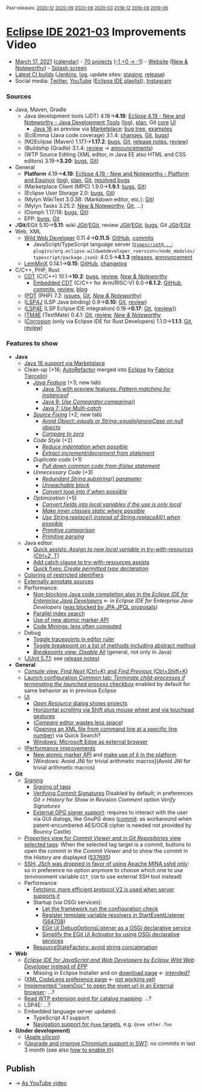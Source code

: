 <sup>Past releases:
[2020-12](https://github.com/howlger/Eclipse-IDE-improvements-videos/tree/2020-12)
[2020-09](https://github.com/howlger/Eclipse-IDE-improvements-videos/tree/2020-09)
[2020-06](https://github.com/howlger/Eclipse-IDE-improvements-videos/tree/2020-06)
[2020-03](https://github.com/howlger/Eclipse-IDE-improvements-videos/tree/2020-03)
[2019-12](https://github.com/howlger/Eclipse-IDE-improvements-videos/tree/2019-12)
[2019-09](https://github.com/howlger/Eclipse-IDE-improvements-videos/tree/2019-09)
[2019-06](https://github.com/howlger/Eclipse-IDE-improvements-videos/tree/2019-06)
</sup>

# [Eclipse IDE 2021-03](https://wiki.eclipse.org/Category:SimRel-2021-03) Improvements Video
* [March 17, 2021](https://www.google.com/calendar/event?eid=NnNtbjdzMXJiZXRjN2lnYnNyZHV1azgwOTAgZ2NoczdubTRudnBtODM3NDY5ZGRqOXRqbGtAZw&ctz=Europe/Berlin) ([calendar](https://calendar.google.com/calendar/embed?src=gchs7nm4nvpm837469ddj9tjlk@group.calendar.google.com&ctz=Europe/Berlin)) - [70 projects](https://projects.eclipse.org/releases/2021-03) ([-1 +0 → -1](projects_diff.txt)) - [Website](https://eclipse.org/eclipseide/2021-03) ([New & Noteworthy](https://eclipse.org/eclipseide/2021-03/noteworthy)) - [Splash screen](https://bugs.eclipse.org/bugs/show_bug.cgi?id=553853)
* [Latest CI builds](https://download.eclipse.org/technology/epp/staging/) ([Jenkins](https://ci.eclipse.org/packaging/job/simrel.epp-tycho-build), [log](https://git.eclipse.org/c/simrel/org.eclipse.simrel.build.git/log/), update sites: [staging](https://download.eclipse.org/staging/2021-03), [release](http://download.eclipse.org/releases/2021-03))
* Social media: [Twitter](http://twitter.com/EclipseJavaIDE), [YouTube](https://www.youtube.com/user/EclipseFdn) ([Eclipse IDE playlist](https://www.youtube.com/playlist?list=PLy7t4z5SYNaSNjL60ofpwVhfA7mOF3Pgk)), [Instagram](https://www.instagram.com/eclipsejavaide)


### Sources

* Java, Maven, Gradle
    * Java development tools (JDT) 4.18→**4.19**: [Eclipse 4.19 - New and Noteworthy - Java Development Tools](https://www.eclipse.org/eclipse/news/4.19/jdt.php) ([log](https://git.eclipse.org/c/www.eclipse.org/eclipse/news.git/log/)), [plan](https://www.eclipse.org/projects/project-plan.php?planurl=http://www.eclipse.org/eclipse/development/plans/eclipse_project_plan_4_19.xml#themes_and_priorities), Git [core](https://git.eclipse.org/c/jdt/eclipse.jdt.core.git/log/) [UI](https://git.eclipse.org/c/jdt/eclipse.jdt.ui.git/log/)
        * [Java 16](https://jdk.java.net/16/) as preview via [Marketplace](https://marketplace.eclipse.org/content/java-16-support-eclipse-2021-03-419): [bug tree](https://bugs.eclipse.org/bugs/showdependencytree.cgi?id=565620&hide_resolved=0), [examples](https://wiki.eclipse.org/Java16/Examples)
    * (EclEmma (Java code coverage) 3.1.4: [changes](https://www.eclemma.org/changes.html), [Git](https://github.com/eclipse/eclemma/commits/master), [bugs](https://bugs.eclipse.org/bugs/buglist.cgi?product=Eclemma&query_format=advanced&order=changeddate%20DESC))
    * (M2Eclipse (Maven) 1.17.1→**1.17.2**: [bugs](https://bugs.eclipse.org/bugs/buglist.cgi?product=m2e&query_format=advanced&order=changeddate%20DESC&target_milestone=1.17.2), [Git](https://git.eclipse.org/c/m2e/m2e-core.git/log/), [release notes](https://github.com/eclipse-m2e/m2e-core/blob/master/RELEASE_NOTES.md#1172), [review](https://projects.eclipse.org/projects/technology.m2e/reviews/1.16.2-release-review))
    * (Buildship (Gradle) 3.1.4: [review](https://projects.eclipse.org/projects/tools.buildship/releases/3.1.4) → [announcements](https://discuss.gradle.org/tag/buildship-release))
    * (WTP Source Editing (XML editor, in Java EE also HTML and CSS editors) 3.19→**3.20**: [bugs](https://bugs.eclipse.org/bugs/buglist.cgi?product=WTP%20Source%20Editing&query_format=advanced&order=changeddate%20DESC), [Git](https://git.eclipse.org/c/sourceediting/webtools.sourceediting.git/log/))
* General
    * **Platform** 4.19→**4.19**: [Eclipse 4.19 - New and Noteworthy - Platform and Equinox](https://www.eclipse.org/eclipse/news/4.19/platform.php) ([log](https://git.eclipse.org/c/www.eclipse.org/eclipse/news.git/log/)), [plan](https://www.eclipse.org/projects/project-plan.php?planurl=http://www.eclipse.org/eclipse/development/plans/eclipse_project_plan_4_18.xml#themes_and_priorities), [Git](https://git.eclipse.org/c/platform/eclipse.platform.ui.git/log/), [resolved bugs](https://bugs.eclipse.org/bugs/buglist.cgi?bug_status=RESOLVED&resolution=---&resolution=FIXED&product=JDT&query_format=advanced&order=changeddate%20DESC)
    * (Marketplace Client (MPC) 1.9.0→**1.9.1**: [bugs](https://bugs.eclipse.org/bugs/buglist.cgi?product=MPC&query_format=advanced&order=changeddate%20DESC), [Git](https://git.eclipse.org/c/mpc/org.eclipse.epp.mpc.git/log/))
    * (Eclipse User Storage 2.0: [bugs](https://bugs.eclipse.org/bugs/buglist.cgi?product=USSSDK&query_format=advanced&order=changeddate%20DESC), [Git](https://git.eclipse.org/c/usssdk/org.eclipse.usssdk.git/log/))
    * (Mylyn WikiText 3.0.38: (Markdown editor, etc.): [Git](https://git.eclipse.org/c/mylyn/org.eclipse.mylyn.docs.git/log/))
    * (Mylyn Tasks 3.25.2: [New & Noteworthy](https://www.eclipse.org/mylyn/new/), [Git](https://git.eclipse.org/c/mylyn/org.eclipse.mylyn.tasks.git/log/), ...)
    * (Oomph 1.17/18: [bugs](https://bugs.eclipse.org/bugs/buglist.cgi?product=Oomph&query_format=advanced&order=changeddate%20DESC), [Git](https://git.eclipse.org/c/oomph/org.eclipse.oomph.git/log/))
    * EPP: [bugs](https://bugs.eclipse.org/bugs/buglist.cgi?product=EPP&query_format=advanced&order=changeddate%20DESC), [Git](https://git.eclipse.org/c/epp/org.eclipse.epp.packages.git/log/)
* J**Git**/EGit 5.10→**5.11**: wiki [JGit](https://wiki.eclipse.org/JGit/New_and_Noteworthy/5.11)/[EGit](https://wiki.eclipse.org/EGit/New_and_Noteworthy/5.11), review [JGit](https://projects.eclipse.org/projects/technology.jgit/reviews/5.11.0-release-review)/[EGit](https://projects.eclipse.org/projects/technology.egit/reviews/5.11.0-release-review), [bugs](https://bugs.eclipse.org/bugs/buglist.cgi?product=EGit&product=JGit&query_format=advanced&order=changeddate%20DESC), Git [JGit](https://git.eclipse.org/c/jgit/jgit.git/log/)/[EGit](https://git.eclipse.org/c/egit/egit.git/log/)
* Web, XML
    * [Wild Web Developer](https://projects.eclipse.org/projects/tools.wildwebdeveloper) 0.11.4→**0.11.5**: [GitHub](https://github.com/eclipse/wildwebdeveloper), [commits](https://github.com/eclipse/wildwebdeveloper/compare/0.11.4...0.11.5)
        * JavaScript/TypeScript language server ([`typescript@...`](https://github.com/eclipse/wildwebdeveloper/blob/master/org.eclipse.wildwebdeveloper/pom.xml); `plugins/org.eclipse.wildwebdeveloper_<version>/node_modules/typescript/package.json`): 4.0.5→**4.1.3** [releases](https://github.com/microsoft/TypeScript/releases), [announcement](https://devblogs.microsoft.com/typescript/announcing-typescript-4-1/)
    * [LemMinX](https://projects.eclipse.org/projects/technology.lemminx) 0.14.1→**0.15**: [GitHub](https://github.com/eclipse/lemminx), [changelog](https://github.com/eclipse/lemminx/blob/master/CHANGELOG.md#change-log)
* C/C++, PHP, Rust
    * [CDT](https://projects.eclipse.org/projects/tools.cdt) (C/C++) 10.1→**10.2**: [bugs](https://bugs.eclipse.org/bugs/buglist.cgi?product=CDT&query_format=advanced&order=changeddate%20DESC), [review](https://projects.eclipse.org/projects/tools.cdt/reviews/10.2.0-release-review), [_New & Noteworthy_](https://wiki.eclipse.org/CDT/User/NewIn102)
        * [Embedded CDT](https://projects.eclipse.org/projects/iot.embed-cdt) (C/C++ for Arm/RISC-V) 6.0→**6.1.2**: [GitHub](https://github.com/eclipse-embed-cdt/eclipse-plugins), [commits](https://github.com/eclipse-embed-cdt/eclipse-plugins/compare/v6.0.0...v6.1.2-202102181132), [review](https://projects.eclipse.org/projects/iot.embed-cdt/reviews/6.1.2-release-review), [blog](https://gnu-mcu-eclipse.github.io/blog/)
    * ([PDT](https://projects.eclipse.org/projects/tools.pdt) (PHP) 7.2: [issues](https://github.com/eclipse/pdt/issues?q=is%3Aissue+sort%3Aupdated-asc), [Git](https://github.com/eclipse/pdt/commits/master), [_New & Noteworthy_](https://wiki.eclipse.org/PDT/NewIn72))
    * ([LSP4J](https://projects.eclipse.org/projects/technology.lsp4j) (LSP Java binding) 0.9→**0.10**: [Git](https://github.com/eclipse/lsp4j/commits/master), [review](https://projects.eclipse.org/projects/technology.lsp4j))
    * ([LSP4E](https://projects.eclipse.org/projects/technology.lsp4e) (LSP Eclipse IDE integration) 0.16→**0.17**: [Git](https://git.eclipse.org/c/lsp4e/lsp4e.git/log/), ([review](https://projects.eclipse.org/projects/technology.lsp4e/reviews/0.15.0-release-review)))
    * ([TM4E](https://projects.eclipse.org/projects/technology.tm4e) (TextMate) 0.4.1: [Git](https://github.com/eclipse/tm4e/commits/master), [review](https://projects.eclipse.org/projects/technology.tm4e/reviews/0.4.1-release-review), [_New & Noteworthy_](https://github.com/eclipse/tm4e/blob/master/RELEASE_NOTES.md#041)
    * ([Corrosion](https://github.com/eclipse/corrosion) (only via Eclipse IDE for Rust Developers) 1.1.0→**1.1.1**: [Git](https://github.com/eclipse/corrosion/commits/master), [review](https://projects.eclipse.org/projects/tools.corrosion/reviews/1.1.1-release-review))


### Features to show

* **Java**
    * [Java 16 support via Marketplace](https://marketplace.eclipse.org/content/java-16-support-eclipse-2021-03-419)
    * Clean-up (+16; [AutoRefactor](https://github.com/JnRouvignac/AutoRefactor) merged into [Eclipse](https://bugs.eclipse.org/bugs/buglist.cgi?classification=Eclipse%20Project&product=JDT&query_format=advanced&short_desc=AutoRefactor&short_desc_type=allwordssubstr) by [Fabrice Tiercelin](https://projects.eclipse.org/projects/eclipse.jdt/elections/election-fabrice-tiercelin-committer-eclipse-java-development-tools-jdt))
        * [_Java Feature_](https://www.eclipse.org/eclipse/news/4.19/jdt.php#java-feature) (+3; new tab)
            * [Java 15 with preview features: _Pattern matching for instanceof_](https://www.eclipse.org/eclipse/news/4.19/jdt.php#pattern-matching)
            * [Java 8: _Use Comparator.comparing()_](https://www.eclipse.org/eclipse/news/4.19/jdt.php#comparator-comparing)
            * [Java 7: _Use Multi-catch_](https://www.eclipse.org/eclipse/news/4.19/jdt.php#multi-catch)
        * [_Source Fixing_](https://www.eclipse.org/eclipse/news/4.19/jdt.php#source-fixing) (+2; new tab)
            * [_Avoid Object::equals or String::equalsIgnoreCase on null objects_](https://www.eclipse.org/eclipse/news/4.19/jdt.php#invert-equals)
            * [_Compare to zero_](https://www.eclipse.org/eclipse/news/4.19/jdt.php#comparison-zero)
        * _Code Style_ (+2)
            * [_Reduce indentation when possible_](https://www.eclipse.org/eclipse/news/4.19/jdt.php#reduce-indentation)
            * [_Extract increment/decrement from statement_](https://www.eclipse.org/eclipse/news/4.19/jdt.php#extract-increment)
        * _Duplicate code_ (+1)
            * [_Pull down common code from if/else statement_](https://www.eclipse.org/eclipse/news/4.19/jdt.php#control-flow-merge)
        * _Unnecessary Code_ (+3)
            * [_Redundant String.substring() parameter_](https://www.eclipse.org/eclipse/news/4.19/jdt.php#substring)
            * [_Unreachable block_](https://www.eclipse.org/eclipse/news/4.19/jdt.php#unreachable-block)
            * [_Convert loop into if when possible_](https://www.eclipse.org/eclipse/news/4.19/jdt.php#unlooped-while)
        * _Optimization_ (+5)
            * [_Convert fields into local variables if the use is only local_](https://www.eclipse.org/eclipse/news/4.19/jdt.php#convert-fields)
            * [_Make inner classes static where possible_](https://www.eclipse.org/eclipse/news/4.19/jdt.php#static-inner-class)
            * [_Use String.replace() instead of String.replaceAll() when possible_](https://www.eclipse.org/eclipse/news/4.19/jdt.php#string-replace)
            * [_Primitive comparison_](https://www.eclipse.org/eclipse/news/4.19/jdt.php#primitive-comparison)
            * [_Primitive parsing_](https://www.eclipse.org/eclipse/news/4.19/jdt.php#primitive-parsing)
    * Java editor:
        * [Quick assists: _Assign to new local variable in try-with-resources (Ctrl+2, T)_](https://www.eclipse.org/eclipse/news/4.19/jdt.php#try-with-resources-quick-assist)
        * [Add catch clause to try-with-resources assists](https://www.eclipse.org/eclipse/news/4.19/jdt.php#add-catch-to-try-with-resources-assists)
        * [Quick fixes: _Create permitted type declaration_](https://www.eclipse.org/eclipse/news/4.19/jdt.php#create-permitted-type-declaration)
    * [Coloring of restricted identifiers](https://www.eclipse.org/eclipse/news/4.19/jdt.php#restricted-identifier-preference)
    * [Externally annotate sources](https://www.eclipse.org/eclipse/news/4.19/jdt.php#annotate-for-source-folders)
    * Performance:
        * [Non-blocking Java code completion also in the _Eclipse IDE for Enterprise Java Developers_](https://www.eclipse.org/eclipse/news/4.16/jdt.php#default-non-blocking-completion) ← in _Eclipse IDE for Enterprise Java Developers_ ([was blocked by JPA JPQL proposals](https://bugs.eclipse.org/bugs/show_bug.cgi?id=563158#c5))
        * [Parallel index search](https://www.eclipse.org/eclipse/news/4.19/jdt.php#parallel-index-search)
        * [Use of new atomic marker API](https://bugs.eclipse.org/bugs/show_bug.cgi?id=571017)
        * [Code Minings: less often computed](https://bugs.eclipse.org/bugs/show_bug.cgi?id=570727)
    * Debug
        * [Toggle tracepoints in editor ruler](https://www.eclipse.org/eclipse/news/4.19/jdt.php#toggle-tracepoints)
        * [Toggle breakpoint on a list of methods including abstract method](https://www.eclipse.org/eclipse/news/4.19/jdt.php#toggle-breakpoints-works-listofmethods-including-abstract)
        * [_Breakpoints_ view: _Disable All_](https://www.eclipse.org/eclipse/news/4.19/platform.php#disable-all-breakpoints) (general, not only in Java)
    * ([JUnit 5.7.1](https://www.eclipse.org/eclipse/news/4.19/jdt.php#junit-5.7.1): see [release notes](https://junit.org/junit5/docs/5.7.1/release-notes/#release-notes-5.7.1/))
* **General**
    * [_Console_ view: _Find Next_ (Ctrl+K) and _Find Previous_ (Ctrl+Shift+K)](https://www.eclipse.org/eclipse/news/4.19/platform.php#console-find-next-find-previous)
    * [Launch configuration _Common_ tab: _Terminate child-processes if terminating the launched process_ checkbox](https://www.eclipse.org/eclipse/news/4.19/platform.php#termination-of-descendants-is-configurable) enabled by default for same behavior as in previous Eclipse
    * [UI](https://bugs.eclipse.org/bugs/showdependencytree.cgi?id=569282&hide_resolved=0)
        * [_Open Resource_ dialog shows projects](https://bugs.eclipse.org/bugs/show_bug.cgi?id=479218)
        * [Horizontal scrolling via Shift plus mouse wheel and via touchpad gestures](https://www.eclipse.org/eclipse/news/4.19/platform.php#editors-horizontal-scroll)
        * ([_Compare_ editor wastes less space](https://bugs.eclipse.org/bugs/show_bug.cgi?id=551573))
        * ([Opening an XML file from command line at a specific line number](https://bugs.eclipse.org/bugs/show_bug.cgi?id=567708)) via Quick Search?
        * [Windows: Microsoft Edge as external browser](https://www.eclipse.org/eclipse/news/4.19/platform.php#browsers-windows-update)
    * ([Performance improvements](https://bugs.eclipse.org/bugs/show_bug.cgi?id=569285)
        * [New atomic marker API](https://bugs.eclipse.org/bugs/show_bug.cgi?id=570914) and [make use of it in the platform](https://bugs.eclipse.org/bugs/show_bug.cgi?id=570952)
        * [Windows: Avoid JNI for trivial arithmetic macros](Avoid JNI for trivial arithmetic macros)
* **Git**
    * [Signing](https://wiki.eclipse.org/EGit/New_and_Noteworthy/5.11#Signatures)
        * [Signing of tags](https://wiki.eclipse.org/EGit/New_and_Noteworthy/5.11#Creating_Signed_Tags)
        * [Verifying Commit Signatures](https://wiki.eclipse.org/EGit/New_and_Noteworthy/5.11#Verifying_Commit_Signatures) Disabled by default; in preferences _Git > History_ for _Show in Revision Comment_ option _Verify Signatures_
        * [External GPG signer support](https://wiki.eclipse.org/EGit/New_and_Noteworthy/5.11#Using_GPG_to_Sign_Commits_and_Tags): requires to interact with the user via GUI dialogs, like GnuPG does ([commit](https://git.eclipse.org/c/egit/egit.git/commit/?id=2b66e9b8baa2104c320c301daea9147227ef39fe): as workaround when patent-encumbered AES/OCB cipher is needed not provided by Bouncy Castle)
    * [_Properties_ view for _Commit Viewer_ and in _Git Repositories_ view selected tags](https://wiki.eclipse.org/EGit/New_and_Noteworthy/5.11#Properties_View): When the selected tag target is a commit, buttons to open the commit in the _Commit Viewer_ and to show the commit in the _History_ are displayed ([537695](https://bugs.eclipse.org/bugs/show_bug.cgi?id=537695))
    * [SSH: JSch was dropped in favor of using Apache MINA sshd only](https://wiki.eclipse.org/EGit/New_and_Noteworthy/5.11#Properties_View): so in preference no option anymore to choose which one to use (environment variable `GIT_SSH` to use external SSH tool instead)
    * Performance
        * [Fetching: more efficient protocol V2 is used when server supports it](https://wiki.eclipse.org/EGit/New_and_Noteworthy/5.11#Git_Protocol)
        * Startup (via OSGi services):
            * [Let the framework run the configuration check](https://git.eclipse.org/c/egit/egit.git/commit/?id=4d8ae5e93d40dbf3908d9abcbf5db5180ec855a8)
            * [Register template variable resolvers in StartEventListener](https://git.eclipse.org/c/egit/egit.git/commit/?id=6483bcae41c2af9999a9e7d341f207b30dc92938) ([564708](https://bugs.eclipse.org/bugs/show_bug.cgi?id=564708))
            * [EGit UI DebugOptionsListener as a OSGi declarative service](https://git.eclipse.org/c/egit/egit.git/commit/?id=6c9309466b6f220fd777c0605f2a49caabf66310)
            * [Simplify the EGit UI Activator by using OSGi declarative services](https://git.eclipse.org/c/egit/egit.git/commit/?id=dfd0958aa593fda3c7a930f600aaf3c46e4f350c)
        * [ResourceStateFactory: avoid string concatenation](https://bugs.eclipse.org/bugs/show_bug.cgi?id=570962)
* **Web**
    * [_Eclipse IDE for JavaScript and Web Developers_ by _Eclipse Wild Web Developer_ instead of _EPP_](https://bugs.eclipse.org/bugs/show_bug.cgi?id=571132)
        * Missing in Eclipse Installer and on [download page](https://www.eclipse.org/downloads/packages/release/2021-03/rc1) ← [intended?](https://twitter.com/howlger/status/1368128352608006144)
    * ([XML CodeLens preference page](https://github.com/eclipse/wildwebdeveloper/issues/636) ← [not working yet](https://github.com/eclipse/wildwebdeveloper/issues/644))
    * [Implemented "openDoc" to open the given url in an External browser](https://github.com/eclipse/wildwebdeveloper/commit/9f742827d63237a0deb9311971cecbe33e4db558): ...?
    * [Read WTP extension point for catalog mapping](https://github.com/eclipse/wildwebdeveloper/commit/10d7dfed566dec2c8923df9cb855118b803ff952): ...?
    * LSP4E: ...?
    * Embedded language server updated:
        * TypeScript 4.1 support
        * [Navigation support for `@see` targets](https://devblogs.microsoft.com/typescript/announcing-typescript-4-1/#editor-support-for-the-jsdoc-see-tag), e.g. `@see other.foo`
* **(Under development)**
    * ([Apple silicon](https://bugs.eclipse.org/bugs/show_bug.cgi?id=565690))
    * ([Upgrade and improve Chromium support in SWT](https://bugs.eclipse.org/bugs/show_bug.cgi?id=566608): no commits in last 3 month (see also [how to enable it](https://bugs.eclipse.org/bugs/show_bug.cgi?id=549585#c117)))

## Publish
* → [As YouTube video](https://www.youtube.com/playlist?list=PLnh_8hTD4yvnhXSttuewEKgKkmlIj_ND-)
